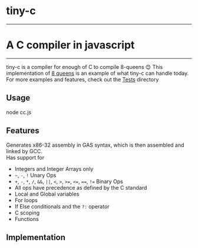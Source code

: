 # tiny-c
---
# A C compiler in javascript
---
tiny-c is a compiler for enough of C to compile 8-queens :blush: This implementation of [8 queens](Tests/8queens.c) is an example of what tiny-c can handle today. For more examples and features, check out the [Tests](Tests) directory 

## Usage
node cc.js <source file>

## Features

Generates x86-32 assembly in GAS syntax, which is then assembled and linked by GCC.<br>
Has support for

- Integers and Integer Arrays only
- `~`, `-`, `!` Unary Ops
- `+`, `-`, `*`, `/`, `&&`, `||`, `<`, `>`, `>=`, `<=`, `==`, `!=` Binary Ops
- All ops have precedence as defined by the C standard
- Local and Global variables
- For loops
- If Else conditionals and the `?:` operator
- C scoping
- Functions

## Implementation



